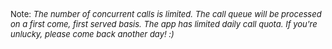 <font size=2>Note: _The number of concurrent calls is limited. The call queue will be processed on a first come, first served basis. The app has limited daily call quota. If you're unlucky, please come back another day! :)_</font>
